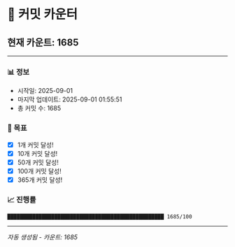 # 🔢 커밋 카운터

## 현재 카운트: 1685

---

### 📊 정보
- 시작일: 2025-09-01
- 마지막 업데이트: 2025-09-01 01:55:51
- 총 커밋 수: 1685

### 🎯 목표
- [x] 1개 커밋 달성!
- [x] 10개 커밋 달성!
- [x] 50개 커밋 달성!
- [x] 100개 커밋 달성!
- [x] 365개 커밋 달성!

### 📈 진행률
```
██████████████████████████████████████████████████ 1685/100
```

---
*자동 생성됨 - 카운트: 1685*
